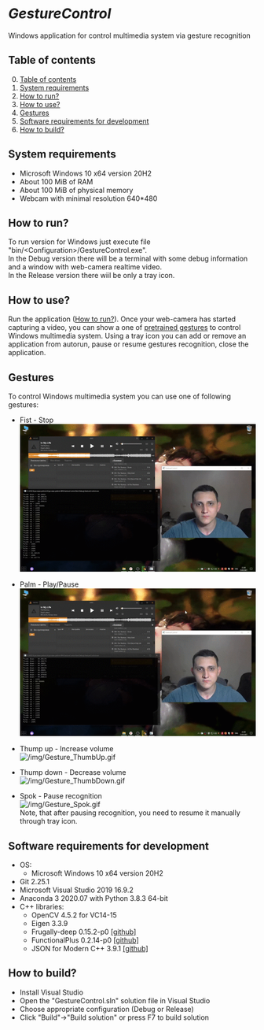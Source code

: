 # *GestureControl*
Windows application for control multimedia system via gesture recognition

## Table of contents
0. [Table of contents](#table-of-contents)
1. [System requirements](#system-requirements)
2. [How to run?](#how-to-run)
3. [How to use?](#how-to-use)
4. [Gestures](#gestures)
4. [Software requirements for development](#software-requirements-for-development)
5. [How to build?](#how-to-build)

## System requirements
* Microsoft Windows 10 x64 version 20H2
* About 100 MiB of RAM
* About 100 MiB of physical memory
* Webcam with minimal resolution 640*480

## How to run?
To run version for Windows just execute file "bin/\<Configuration\>/GestureControl.exe".  
In the Debug version there will be a terminal with some debug information and a window with web-camera realtime video.  
In the Release version there wiil be only a tray icon.

## How to use?
Run the application ([How to run?](#how-to-run)). Once your web-camera has started capturing a video, you can show a one of [pretrained gestures](#gestures) to control Windows multimedia system.
Using a tray icon you can add or remove an application from autorun, pause or resume gestures recognition, close the application.

## Gestures
To control Windows multimedia system you can use one of following gestures:

* Fist - Stop  
![/img/Gesture_Fist.gif](https://github.com/yazimut/GestureControl/raw/master/img/Gesture_Fist.gif)  

* Palm - Play/Pause  
![/img/Gesture_Palm.gif](https://github.com/yazimut/GestureControl/raw/master/img/Gesture_Palm.gif)  

* Thump up - Increase volume  
![/img/Gesture_ThumbUp.gif](https://github.com/yazimut/GestureControl/raw/master/img/Gesture_ThumbUp.gif)  

* Thump down - Decrease volume  
![/img/Gesture_ThumbDown.gif](https://github.com/yazimut/GestureControl/raw/master/img/Gesture_ThumbDown.gif)  

* Spok - Pause recognition  
![/img/Gesture_Spok.gif](https://github.com/yazimut/GestureControl/raw/master/img/Gesture_Spok.gif)  
Note, that after pausing recognition, you need to resume it manually through tray icon.

## Software requirements for development
* OS:
    * Microsoft Windows 10 x64 version 20H2
* Git 2.25.1
* Microsoft Visual Studio 2019 16.9.2
* Anaconda 3 2020.07 with Python 3.8.3 64-bit
* C++ libraries:
    * OpenCV 4.5.2 for VC14-15
    * Eigen 3.3.9
    * Frugally-deep 0.15.2-p0 [[github]](https://github.com/Dobiasd/frugally-deep)
    * FunctionalPlus 0.2.14-p0 [[github]](https://github.com/Dobiasd/FunctionalPlus)
    * JSON for Modern C++ 3.9.1 [[github]](https://github.com/nlohmann/json)

## How to build?
* Install Visual Studio
* Open the "GestureControl.sln" solution file in Visual Studio
* Choose appropriate configuration (Debug or Release)
* Click "Build"->"Build solution" or press F7 to build solution
